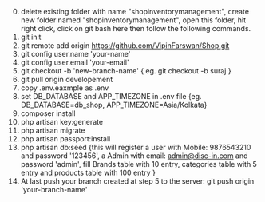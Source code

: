 0. delete existing folder with name "shopinventorymanagement", create new folder named "shopinventorymanagement", open this folder, hit right click, click on git bash here then follow the following commands.
1. git init
2. git remote add origin https://github.com/VipinFarswan/Shop.git
3. git config user.name 'your-name'
4. git config user.email 'your-email'
5. git checkout -b 'new-branch-name'  { eg. git checkout -b suraj } 
6. git pull origin developement
7. copy .env.eaxmple as .env
8. set DB_DATABASE and APP_TIMEZONE in .env file  {eg. DB_DATABASE=db_shop, APP_TIMEZONE=Asia/Kolkata} 
9.  composer install
10. php artisan key:generate
11. php artisan migrate
12. php artisan passport:install
13. php artisan db:seed {this will register a user with Mobile: 9876543210 and password '123456', a Admin with email: admin@disc-in.com and password 'admin', fill Brands table with 10 entry, categories table with 5 entry and  products table with 100 entry }
14. At last push your branch created at step 5 to the server: git push origin 'your-branch-name'
